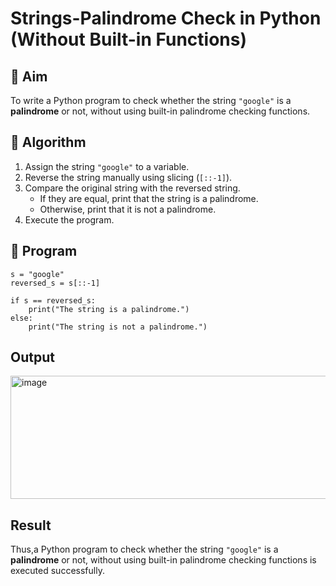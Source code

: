 # Strings-Palindrome Check in Python (Without Built-in Functions)

## 🎯 Aim
To write a Python program to check whether the string `"google"` is a **palindrome** or not, without using built-in palindrome checking functions.

## 🧠 Algorithm
1. Assign the string `"google"` to a variable.
2. Reverse the string manually using slicing (`[::-1]`).
3. Compare the original string with the reversed string.
   - If they are equal, print that the string is a palindrome.
   - Otherwise, print that it is not a palindrome.
4. Execute the program.

## 🧾 Program
```
s = "google"
reversed_s = s[::-1]

if s == reversed_s:
    print("The string is a palindrome.")
else:
    print("The string is not a palindrome.")
```

## Output

<img width="541" height="197" alt="image" src="https://github.com/user-attachments/assets/a5f261a1-0b39-4868-af2b-55c954c4ba04" />


## Result

Thus,a Python program to check whether the string `"google"` is a **palindrome** or not, without using built-in palindrome checking functions is executed successfully.
